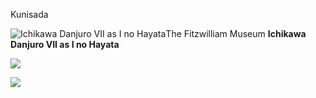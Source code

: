 Kunisada

![Ichikawa Danjuro VII as I no Hayata ](kunisada/Part%20III/P.58-1938.jpg)The Fitzwilliam Museum **Ichikawa Danjuro VII as I no Hayata**


[![](../backgrounds/back/backward.gif)](kunpt357.htm)


[![](../backgrounds/back/forward.gif)](kunpt359.htm)
